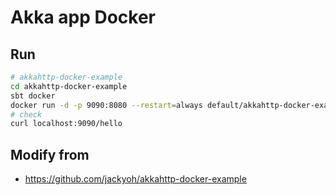# Akka app Docker

## Run

```bash
# akkahttp-docker-example
cd akkahttp-docker-example
sbt docker
docker run -d -p 9090:8080 --restart=always default/akkahttp-docker-example
# check
curl localhost:9090/hello

```

## Modify from 
- https://github.com/jackyoh/akkahttp-docker-example
